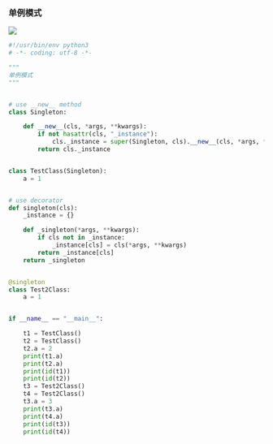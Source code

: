 ### 单例模式



![](https://upload-images.jianshu.io/upload_images/14073259-42b52188532f61fa.png?imageMogr2/auto-orient/strip%7CimageView2/2/w/1240)



```python
#!/usr/bin/env python3
# -*- coding: utf-8 -*-

"""
单例模式
"""


# use __new__ method
class Singleton:

    def __new__(cls, *args, **kwargs):
        if not hasattr(cls, "_instance"):
            cls._instance = super(Singleton, cls).__new__(cls, *args, **kwargs)
        return cls._instance


class TestClass(Singleton):
    a = 1


# use decorator
def singleton(cls):
    _instance = {}

    def _singleton(*args, **kwargs):
        if cls not in _instance:
            _instance[cls] = cls(*args, **kwargs)
        return _instance[cls]
    return _singleton


@singleton
class Test2Class:
    a = 1


if __name__ == "__main__":

    t1 = TestClass()
    t2 = TestClass()
    t2.a = 2
    print(t1.a)
    print(t2.a)
    print(id(t1))
    print(id(t2))
    t3 = Test2Class()
    t4 = Test2Class()
    t3.a = 3
    print(t3.a)
    print(t4.a)
    print(id(t3))
    print(id(t4))

```

